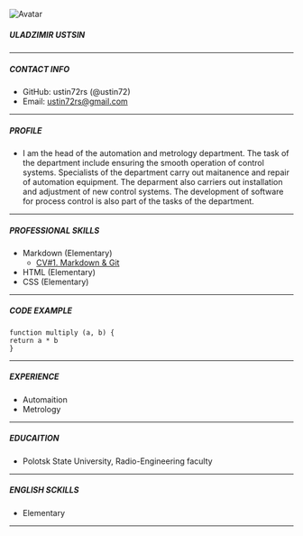![Avatar](avatar.ico)
##### ULADZIMIR USTSIN #####
---
##### CONTACT INFO
- GitHub: ustin72rs (@ustin72)
- Email: ustin72rs@gmail.com
---
##### PROFILE #####
- I am the head of the automation and metrology department. The task of the department include ensuring the smooth operation of control systems. Specialists of the department carry out maitanence and repair of automation equipment. The deparment also carriers out installation and adjustment of new control systems. The development of software for process control is also part of the tasks of the department.
---
##### PROFESSIONAL SKILLS #####
- Markdown (Elementary)
  - [CV#1. Markdown & Git](https://ustin72.github.io/rsschool-cv/cv "cv.md")
- HTML (Elementary)
- CSS (Elementary)
---
##### CODE EXAMPLE #####
```
function multiply (a, b) {
return a * b
}
```
---
##### EXPERIENCE #####
- Automaition
- Metrology
---
##### EDUCAITION #####
- Polotsk State University, Radio-Engineering faculty
---

##### ENGLISH SCKILLS #####
- Elementary
---